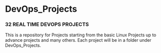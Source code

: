 # DevOps_Projects

### 32 REAL TIME DEVOPS PROJECTS


This is a repository for Projects starting from the basic Linux Projects up to advance projects and many others. Each project will be in a folder under DevOps_Projects.
